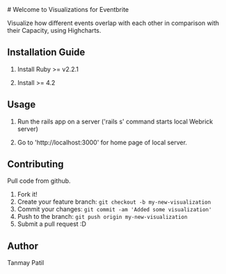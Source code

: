 <snippet>
  <content>
# Welcome to Visualizations for Eventbrite

Visualize how different events overlap with each other in comparison with their Capacity, using Highcharts.


## Installation Guide

1. Install Ruby >= v2.2.1

2. Install >= 4.2

## Usage
1. Run the rails app on a server ('rails s' command starts local Webrick server)

2. Go to 'http://localhost:3000' for home page of local server.


## Contributing

Pull code from github.

1. Fork it!
2. Create your feature branch: `git checkout -b my-new-visualization`
3. Commit your changes: `git commit -am 'Added some visualization'`
4. Push to the branch: `git push origin my-new-visualization`
5. Submit a pull request :D

## Author

Tanmay Patil


</content>
</snippet>
